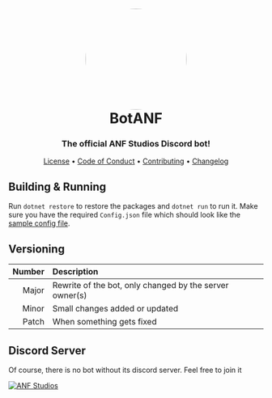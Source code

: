 <h1 align="center" style="position: relative;">
    <img width="200" style="border-radius: 50%;" src="./images/Icon.ico"/><br>
    BotANF
</h1>

<h3 align="center">The official ANF Studios Discord bot!</h3>

<p align="center">
    <a href="https://github.com/ANF-Studios/BotANF/blob/master/LICENSE">License</a> •
    <a href="https://github.com/ANF-Studios/BotANF/blob/master/CODE_OF_CONDUCT.md">Code of Conduct</a> •
    <a href="https://github.com/ANF-Studios/BotANF/blob/master/CONTRIBUTING.MD">Contributing</a> •
    <a href="https://github.com/ANF-Studios/BotANF/blob/master/CHANGELOG.MD">Changelog</a>
</p>

## Building & Running
Run `dotnet restore` to restore the packages and `dotnet run` to run it.
Make sure you have the required `Config.json` file which should look like the [sample config file](Sample.Config.json).

## Versioning
|Number|Description|
|--:|:--|
|Major|Rewrite of the bot, only changed by the server owner(s)|
|Minor|Small changes added or updated|
|Patch|When something gets fixed|

## Discord Server
Of course, there is no bot without its discord server. Feel free to join it

[![ANF Studios](https://discord.com/api/guilds/732064655396044840/embed.png?style=banner3)](https://discord.gg/fKWpK7A)
